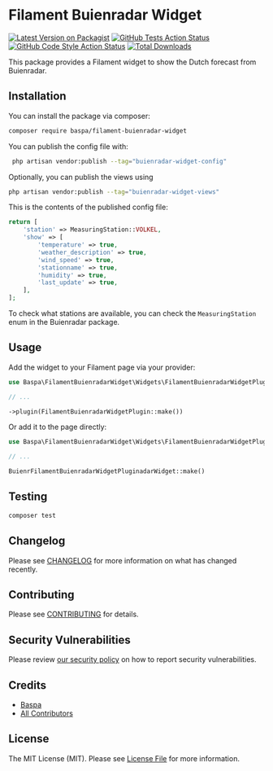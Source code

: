 # Filament Buienradar Widget

[![Latest Version on Packagist](https://img.shields.io/packagist/v/baspa/filament-buienradar-widget.svg?style=flat-square)](https://packagist.org/packages/baspa/filament-buienradar-widget)
[![GitHub Tests Action Status](https://img.shields.io/github/actions/workflow/status/baspa/filament-buienradar-widget/run-tests.yml?branch=main&label=tests&style=flat-square)](https://github.com/baspa/filament-buienradar-widget/actions?query=workflow%3Arun-tests+branch%3Amain)
[![GitHub Code Style Action Status](https://img.shields.io/github/actions/workflow/status/baspa/filament-buienradar-widget/fix-php-code-styling.yml?branch=main&label=code%20style&style=flat-square)](https://github.com/baspa/filament-buienradar-widget/actions?query=workflow%3A"Fix+PHP+code+styling"+branch%3Amain)
[![Total Downloads](https://img.shields.io/packagist/dt/baspa/filament-buienradar-widget.svg?style=flat-square)](https://packagist.org/packages/baspa/filament-buienradar-widget)

This package provides a Filament widget to show the Dutch forecast from Buienradar.

## Installation

You can install the package via composer:

```bash
composer require baspa/filament-buienradar-widget
```

You can publish the config file with:

```bash
 php artisan vendor:publish --tag="buienradar-widget-config"
```

Optionally, you can publish the views using

```bash
php artisan vendor:publish --tag="buienradar-widget-views"
```

This is the contents of the published config file:

```php
return [
    'station' => MeasuringStation::VOLKEL,
    'show' => [
        'temperature' => true,
        'weather_description' => true,
        'wind_speed' => true,
        'stationname' => true,
        'humidity' => true,
        'last_update' => true,
    ],
];
```

To check what stations are available, you can check the `MeasuringStation` enum in the Buienradar package.

## Usage

Add the widget to your Filament page via your provider:

```php
use Baspa\FilamentBuienradarWidget\Widgets\FilamentBuienradarWidgetPlugin;

// ...

->plugin(FilamentBuienradarWidgetPlugin::make())
```

Or add it to the page directly:

```php
use Baspa\FilamentBuienradarWidget\Widgets\FilamentBuienradarWidgetPlugin;

// ...

BuienrFilamentBuienradarWidgetPluginadarWidget::make()
```

## Testing

```bash
composer test
```

## Changelog

Please see [CHANGELOG](CHANGELOG.md) for more information on what has changed recently.

## Contributing

Please see [CONTRIBUTING](.github/CONTRIBUTING.md) for details.

## Security Vulnerabilities

Please review [our security policy](../../security/policy) on how to report security vulnerabilities.

## Credits

-   [Baspa](https://github.com/Baspa)
-   [All Contributors](../../contributors)

## License

The MIT License (MIT). Please see [License File](LICENSE.md) for more information.
